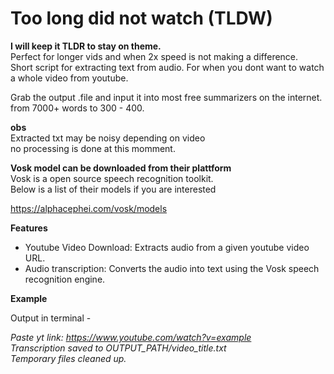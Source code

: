 # Too long did not watch (TLDW)

**I will keep it TLDR to stay on theme.** \
Perfect for longer vids and when 2x speed is not making a difference.  
Short script for extracting text from audio. 
For when you dont want to watch a whole video from youtube.

Grab the output .file and input it into most free summarizers on 
the internet. from 7000+ words to 300 - 400.

**obs**\
Extracted txt may be noisy depending on video\
no processing is done at this momment. 

**Vosk model can be downloaded from their plattform** \
Vosk is a open source speech recognition toolkit. \
Below is a list of their models if you are interested

https://alphacephei.com/vosk/models

**Features**

- Youtube Video Download: Extracts audio from a given youtube video URL.
- Audio transcription: Converts the audio into text using the Vosk speech recognition engine.

**Example**

Output in terminal -

*Paste yt link: https://www.youtube.com/watch?v=example \
Transcription saved to OUTPUT_PATH/video_title.txt \
Temporary files cleaned up.*

